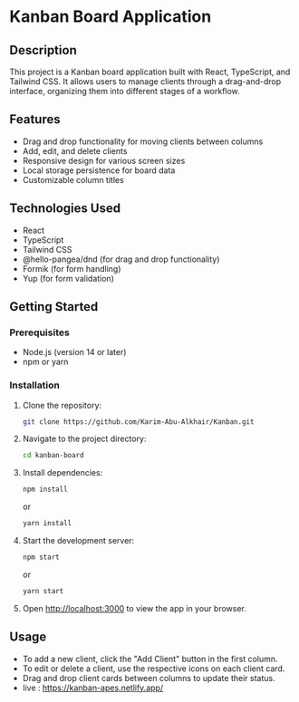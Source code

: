 # Kanban Board Application

## Description

This project is a Kanban board application built with React, TypeScript, and Tailwind CSS. It allows users to manage clients through a drag-and-drop interface, organizing them into different stages of a workflow.

## Features

- Drag and drop functionality for moving clients between columns
- Add, edit, and delete clients
- Responsive design for various screen sizes
- Local storage persistence for board data
- Customizable column titles

## Technologies Used

- React
- TypeScript
- Tailwind CSS
- @hello-pangea/dnd (for drag and drop functionality)
- Formik (for form handling)
- Yup (for form validation)

## Getting Started

### Prerequisites

- Node.js (version 14 or later)
- npm or yarn

### Installation

1. Clone the repository:

   ```bash
   git clone https://github.com/Karim-Abu-Alkhair/Kanban.git
   ```

2. Navigate to the project directory:

   ```bash
   cd kanban-board
   ```

3. Install dependencies:

   ```bash
   npm install
   ```

   or

   ```bash
   yarn install
   ```

4. Start the development server:

   ```bash
   npm start
   ```

   or

   ```bash
   yarn start
   ```

5. Open [http://localhost:3000](http://localhost:3000) to view the app in your browser.

## Usage

- To add a new client, click the "Add Client" button in the first column.
- To edit or delete a client, use the respective icons on each client card.
- Drag and drop client cards between columns to update their status.
- live : https://kanban-apes.netlify.app/
